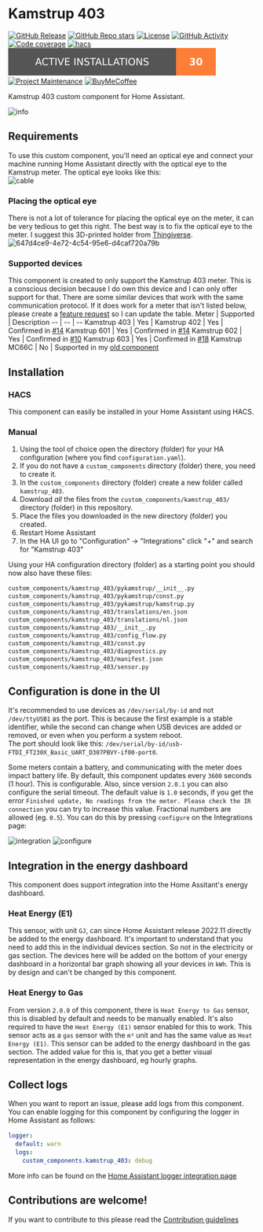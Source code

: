 # Kamstrup 403

[![GitHub Release][releases-shield]][releases]
[![GitHub Repo stars][stars-shield]][stars]
[![License][license-shield]](LICENSE)
[![GitHub Activity][commits-shield]][commits]
[![Code coverage][codecov-shield]][codecov]
[![hacs][hacs-shield]][hacs]
[![hacs][hacs-installs-shield]][hacs]
[![Project Maintenance][maintenance-shield]][maintainer]
[![BuyMeCoffee][buymecoffeebadge]][buymecoffee]

Kamstrup 403 custom component for Home Assistant.

<img width="660" alt="info" src="https://user-images.githubusercontent.com/2211503/200671065-201f84bc-0d01-4a87-8fd9-3da3beedfb5d.png">

## Requirements

To use this custom component, you'll need an optical eye and connect your machine running Home Assistant directly with the optical eye to the Kamstrup meter.
The optical eye looks like this:<br>
![cable](https://user-images.githubusercontent.com/2211503/136630069-9da49f09-6f9c-4618-8255-40195405f21a.jpg)

### Placing the optical eye

There is not a lot of tolerance for placing the optical eye on the meter, it can be very tedious to get this right. The best way is to fix the optical eye to the meter. I suggest this 3D-printed holder from [Thingiverse](https://www.thingiverse.com/thing:5615493).<br>
![647d4ce9-4e72-4c54-95e6-d4caf720a79b](https://user-images.githubusercontent.com/2211503/200637881-19fd9166-ea5c-4805-a127-4b9be87f2de5.jpeg)

### Supported devices

This component is created to only support the Kamstrup 403 meter. This is a conscious decision because I do own this device and I can only offer support for that. There are some similar devices that work with the same communication protocol. If it does work for a meter that isn't listed below, please create a [feature request](https://github.com/golles/ha-kamstrup_403/issues/new?template=supported_device.yaml) so I can update the table.
Meter | Supported | Description
-- | -- | --
Kamstrup 403 | Yes |
Kamstrup 402 | Yes | Confirmed in [#14](https://github.com/golles/ha-kamstrup_403/issues/27)
Kamstrup 601 | Yes | Confirmed in [#14](https://github.com/golles/ha-kamstrup_403/issues/14)
Kamstrup 602 | Yes | Confirmed in [#10](https://github.com/golles/ha-kamstrup_403/issues/10)
Kamstrup 603 | Yes | Confirmed in [#18](https://github.com/golles/ha-kamstrup_403/issues/18)
Kamstrup MC66C | No | Supported in my [old component](https://github.com/golles/Home-Assistant-Sensor-MC66C)


## Installation

### HACS

This component can easily be installed in your Home Assistant using HACS.


### Manual

1. Using the tool of choice open the directory (folder) for your HA configuration (where you find `configuration.yaml`).
2. If you do not have a `custom_components` directory (folder) there, you need to create it.
3. In the `custom_components` directory (folder) create a new folder called `kamstrup_403`.
4. Download _all_ the files from the `custom_components/kamstrup_403/` directory (folder) in this repository.
5. Place the files you downloaded in the new directory (folder) you created.
6. Restart Home Assistant
7. In the HA UI go to "Configuration" -> "Integrations" click "+" and search for "Kamstrup 403"

Using your HA configuration directory (folder) as a starting point you should now also have these files:

```text
custom_components/kamstrup_403/pykamstrup/__init__.py
custom_components/kamstrup_403/pykamstrup/const.py
custom_components/kamstrup_403/pykamstrup/kamstrup.py
custom_components/kamstrup_403/translations/en.json
custom_components/kamstrup_403/translations/nl.json
custom_components/kamstrup_403/__init__.py
custom_components/kamstrup_403/config_flow.py
custom_components/kamstrup_403/const.py
custom_components/kamstrup_403/diagnostics.py
custom_components/kamstrup_403/manifest.json
custom_components/kamstrup_403/sensor.py
```

## Configuration is done in the UI

It's recommended to use devices as `/dev/serial/by-id` and not `/dev/ttyUSB1` as the port. This is because the first example is a stable identifier, while the second can change when USB devices are added or removed, or even when you perform a system reboot.<br>
The port should look like this: `/dev/serial/by-id/usb-FTDI_FT230X_Basic_UART_D307PBVY-if00-port0`.

Some meters contain a battery, and communicating with the meter does impact battery life. By default, this component updates every `3600` seconds (1 hour). This is configurable. Also, since version `2.0.1` you can also configure the serial timeout. The default value is `1.0` seconds, if you get the error `Finished update, No readings from the meter. Please check the IR connection` you can try to increase this value. Fractional numbers are allowed (eg. `0.5`).
You can do this by pressing `configure` on the Integrations page:

<img width="300" alt="integration" src="https://user-images.githubusercontent.com/2211503/200671075-39c7a812-42a2-4a4d-8934-6ea37517a400.png"> <img width="300" alt="configure" src="https://user-images.githubusercontent.com/2211503/201747344-b019693a-1d88-4ca1-9a28-87fa24992e13.png">

## Integration in the energy dashboard

This component does support integration into the Home Assitant's energy dashboard.
### Heat Energy (E1)
This sensor, with unit `GJ`, can since Home Assistant release 2022.11 directly be added to the energy dashboard. It's important to understand that you need to add this in the individual devices section. So not in the electricity or gas section. The devices here will be added on the bottom of your energy dashboard in a horizontal bar graph showing all your devices in `kWh`. This is by design and can't be changed by this component.

### Heat Energy to Gas
From version `2.0.0` of this component, there is `Heat Energy to Gas` sensor, this is disabled by default and needs to be manually enabled. It's also required to have the `Heat Energy (E1)` sensor enabled for this to work.
This sensor acts as a `gas` sensor with the `m³` unit and has the same value as `Heat Energy (E1)`. This sensor can be added to the energy dashboard in the gas section. The added value for this is, that you get a better visual representation in the energy dashboard, eg hourly graphs.

## Collect logs

When you want to report an issue, please add logs from this component. You can enable logging for this component by configuring the logger in Home Assistant as follows:
```yaml
logger:
  default: warn
  logs:
    custom_components.kamstrup_403: debug
```
More info can be found on the [Home Assistant logger integration page](https://www.home-assistant.io/integrations/logger)

## Contributions are welcome!

If you want to contribute to this please read the [Contribution guidelines](CONTRIBUTING.md)


[buymecoffee]: https://www.buymeacoffee.com/golles
[buymecoffeebadge]: https://img.shields.io/badge/buy%20me%20a%20coffee-donate-yellow.svg?style=for-the-badge
[commits-shield]: https://img.shields.io/github/commit-activity/y/golles/ha-kamstrup_403.svg?style=for-the-badge
[codecov]: https://app.codecov.io/gh/golles/ha-kamstrup_403
[codecov-shield]: https://img.shields.io/codecov/c/github/golles/ha-kamstrup_403?style=for-the-badge
[commits]: https://github.com/golles/ha-kamstrup_403/commits/main
[hacs]: https://github.com/hacs/integration
[hacs-shield]: https://img.shields.io/badge/HACS-Default-orange.svg?style=for-the-badge
[hacs-installs-shield]: https://raw.githubusercontent.com/golles/ha-active-installation-badges/main/kamstrup_403.svg
[license-shield]: https://img.shields.io/github/license/golles/ha-kamstrup_403.svg?style=for-the-badge
[maintainer]: https://github.com/golles
[maintenance-shield]: https://img.shields.io/badge/maintainer-golles-blue.svg?style=for-the-badge
[releases-shield]: https://img.shields.io/github/release/golles/ha-kamstrup_403.svg?style=for-the-badge
[releases]: https://github.com/golles/ha-kamstrup_403/releases
[stars-shield]: https://img.shields.io/github/stars/golles/ha-kamstrup_403?style=for-the-badge
[stars]: https://github.com/golles/ha-kamstrup_403/stargazers
